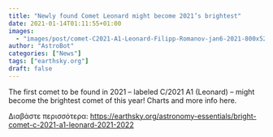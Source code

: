 ```yaml
---
title: "Newly found Comet Leonard might become 2021’s brightest"
date: 2021-01-14T01:11:55+01:00
images:
  - "images/post/comet-C2021-A1-Leonard-Filipp-Romanov-jan6-2021-800x521.jpg"
author: "AstroBot"
categories: ["News"]
tags: ["earthsky.org"]
draft: false
---
```


The first comet to be found in 2021 – labeled C/2021 A1 (Leonard) – might become the brightest comet of this year! Charts and more info here.

Διαβάστε περισσότερα: https://earthsky.org/astronomy-essentials/bright-comet-c-2021-a1-leonard-2021-2022
